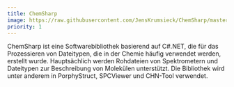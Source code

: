 ```yaml
---
title: ChemSharp
image: https://raw.githubusercontent.com/JensKrumsieck/ChemSharp/master/.github/chemsharp.png
priority: 1
---
```

ChemSharp ist eine Softwarebibliothek basierend auf C#.NET, die für das Prozessieren von Dateitypen, die in der Chemie häufig verwendet werden, erstellt wurde. Hauptsächlich werden Rohdateien von Spektrometern und Dateitypen zur Beschreibung von Molekülen unterstützt. Die Bibliothek wird unter anderem in PorphyStruct, SPCViewer und CHN-Tool verwendet.